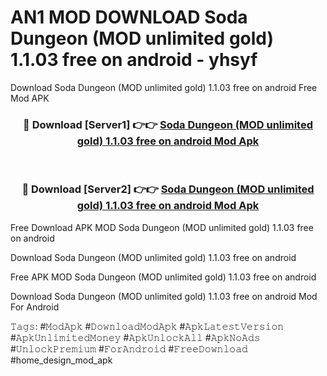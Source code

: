 # AN1 MOD DOWNLOAD Soda Dungeon (MOD unlimited gold) 1.1.03 free on android - yhsyf
Download Soda Dungeon (MOD unlimited gold) 1.1.03 free on android Free Mod APK

<div align="center">
<h3>🔴 Download [Server1] 👉👉 <a href="https://apk-comot.site?title=Soda_Dungeon_(MOD_unlimited_gold)_1.1.03_free_on_android">Soda Dungeon (MOD unlimited gold) 1.1.03 free on android Mod Apk</a></h3><br>

<h3>🔴 Download [Server2] 👉👉 <a href="https://apk-comot.site?title=Soda_Dungeon_(MOD_unlimited_gold)_1.1.03_free_on_android">Soda Dungeon (MOD unlimited gold) 1.1.03 free on android Mod Apk</a></h3>
</div>


Free Download APK MOD Soda Dungeon (MOD unlimited gold) 1.1.03 free on android

Download Soda Dungeon (MOD unlimited gold) 1.1.03 free on android 

Free APK MOD Soda Dungeon (MOD unlimited gold) 1.1.03 free on android 

Download Soda Dungeon (MOD unlimited gold) 1.1.03 free on android Mod For Android

𝚃𝚊𝚐𝚜: #𝙼𝚘𝚍𝙰𝚙𝚔 #𝙳𝚘𝚠𝚗𝚕𝚘𝚊𝚍𝙼𝚘𝚍𝙰𝚙𝚔 #𝙰𝚙𝚔𝙻𝚊𝚝𝚎𝚜𝚝𝚅𝚎𝚛𝚜𝚒𝚘𝚗 #𝙰𝚙𝚔𝚄𝚗𝚕𝚒𝚖𝚒𝚝𝚎𝚍𝙼𝚘𝚗𝚎𝚢 #𝙰𝚙𝚔𝚄𝚗𝚕𝚘𝚌𝚔𝙰𝚕𝚕 #𝙰𝚙𝚔𝙽𝚘𝙰𝚍𝚜 #𝚄𝚗𝚕𝚘𝚌𝚔𝙿𝚛𝚎𝚖𝚒𝚞𝚖 #𝙵𝚘𝚛𝙰𝚗𝚍𝚛𝚘𝚒𝚍 #𝙵𝚛𝚎𝚎𝙳𝚘𝚠𝚗𝚕𝚘𝚊𝚍 #home_design_mod_apk